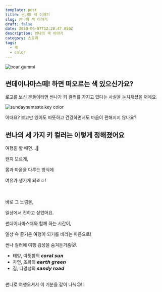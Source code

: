 ```yaml
---
template: post
title: 썬나의 색 이야기
slug: 썬나의 색 이야기
draft: false
date: 2020-06-07T12:28:47.856Z
description: 썬나의 색 이야기
category: 스토리
tags:
  - 색
  - color
---
```

![bear gummi](/media/sunna_color_bear.jpg "bear gummi")

## 썬데이나마스떼! 하면 떠오르는 색 있으신가요?

로고를 보신 분들이라면 썬나가 키 컬러를 가지고 있다는 사실을 눈치채셨을 꺼에요.

![sundaynamaste key color](/media/sunna_color2.jpg "sundaynamaste key color")

어때요? 보고만 있어도 따뜻하고 건강하면서도 마음이 편해지지 않나요?

## 썬나의 세 가지 키 컬러는 이렇게 정해졌어요

여행을 할 때면...🧳

왠지 모르게,

몸과 마음을 다루는 방식에

여유가 생기게 되죠☺️!

\
⠀\
바로 그 느낌을,

일상에서 전하고 싶었어요.

썬데이나마스떼와 함께 하는 시간이,

일상 속 즐거운 여행이 되기를 바라는 마음으로!

썬나 컬러에 여행 감성을 숨겨둔거죰😽.

* 태양, 따뜻함의 𝙘𝙤𝙧𝙖𝙡 𝙨𝙪𝙣
* 자연, 조화의 𝙚𝙖𝙧𝙩𝙝 𝙜𝙧𝙚𝙚𝙣
* 길, 다양성의 𝙨𝙖𝙣𝙙𝙮 𝙧𝙤𝙖𝙙\
  ⠀

썬나로 여행오셔서 이 기분을 같이 나눠😉!!